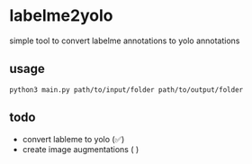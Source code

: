# labelme2yolo
simple tool to convert labelme annotations to yolo annotations

## usage

`python3 main.py path/to/input/folder path/to/output/folder`


## todo 
- convert lableme to yolo (✅) 
- create image augmentations ( )
